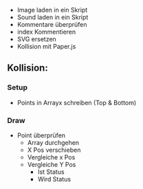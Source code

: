 - Image laden in ein Skript
- Sound laden in ein Skript
- Kommentare überprüfen
- index Kommentieren
- SVG ersetzen
- Kollision mit Paper.js


## Kollision:

### Setup
- Points in Arrayx schreiben (Top & Bottom)
    
### Draw
- Point überprüfen
    - Array durchgehen
    - X Pos verschieben
    - Vergleiche x Pos
    - Vergleiche Y Pos
        - Ist Status
        - Wird Status